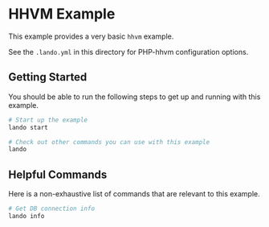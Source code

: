 HHVM Example
============

This example provides a very basic `hhvm` example.

See the `.lando.yml` in this directory for PHP-hhvm configuration options.

Getting Started
---------------

You should be able to run the following steps to get up and running with this example.

```bash
# Start up the example
lando start

# Check out other commands you can use with this example
lando
```

Helpful Commands
----------------

Here is a non-exhaustive list of commands that are relevant to this example.

```bash
# Get DB connection info
lando info
```
